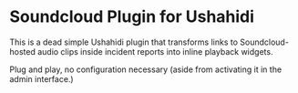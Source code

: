 # Soundcloud Plugin for Ushahidi

This is a dead simple Ushahidi plugin that transforms links to Soundcloud-hosted audio clips inside incident reports into inline playback widgets.

Plug and play, no configuration necessary (aside from activating it in the admin interface.)
